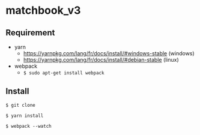 # matchbook_v3

## Requirement
- yarn
  - https://yarnpkg.com/lang/fr/docs/install/#windows-stable (windows)
  - https://yarnpkg.com/lang/fr/docs/install/#debian-stable (linux)
- webpack
  - `$ sudo apt-get install webpack`

## Install
`$ git clone`

`$ yarn install`

`$ webpack --watch`
